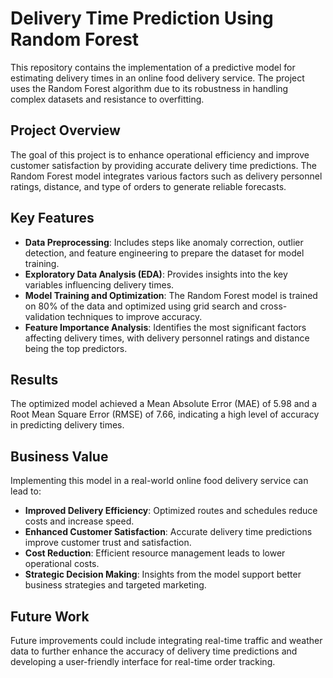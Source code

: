 # Delivery Time Prediction Using Random Forest

This repository contains the implementation of a predictive model for estimating delivery times in an online food delivery service. The project uses the Random Forest algorithm due to its robustness in handling complex datasets and resistance to overfitting.

## Project Overview
The goal of this project is to enhance operational efficiency and improve customer satisfaction by providing accurate delivery time predictions. The Random Forest model integrates various factors such as delivery personnel ratings, distance, and type of orders to generate reliable forecasts.

## Key Features
- **Data Preprocessing**: Includes steps like anomaly correction, outlier detection, and feature engineering to prepare the dataset for model training.
- **Exploratory Data Analysis (EDA)**: Provides insights into the key variables influencing delivery times.
- **Model Training and Optimization**: The Random Forest model is trained on 80% of the data and optimized using grid search and cross-validation techniques to improve accuracy.
- **Feature Importance Analysis**: Identifies the most significant factors affecting delivery times, with delivery personnel ratings and distance being the top predictors.

## Results
The optimized model achieved a Mean Absolute Error (MAE) of 5.98 and a Root Mean Square Error (RMSE) of 7.66, indicating a high level of accuracy in predicting delivery times.

## Business Value
Implementing this model in a real-world online food delivery service can lead to:
- **Improved Delivery Efficiency**: Optimized routes and schedules reduce costs and increase speed.
- **Enhanced Customer Satisfaction**: Accurate delivery time predictions improve customer trust and satisfaction.
- **Cost Reduction**: Efficient resource management leads to lower operational costs.
- **Strategic Decision Making**: Insights from the model support better business strategies and targeted marketing.

## Future Work
Future improvements could include integrating real-time traffic and weather data to further enhance the accuracy of delivery time predictions and developing a user-friendly interface for real-time order tracking.

